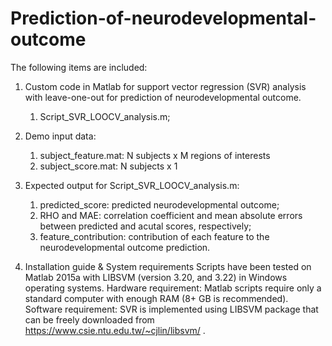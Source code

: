 # Prediction-of-neurodevelopmental-outcome

The following items are included:
1. Custom code in Matlab for support vector regression (SVR) analysis with leave-one-out for prediction of neurodevelopmental outcome. 
   1) Script_SVR_LOOCV_analysis.m;

2. Demo input data:
   1) subject_feature.mat: N subjects x M regions of interests
   2) subject_score.mat: N subjects x 1 

3. Expected output for Script_SVR_LOOCV_analysis.m: 
	1) predicted_score: predicted neurodevelopmental outcome;
	2) RHO and MAE: correlation coefficient and mean absolute errors between predicted and acutal scores, respectively; 
	3) feature_contribution: contribution of each feature to the neurodevelopmental outcome prediction.

4. Installation guide & System requirements
Scripts have been tested on Matlab 2015a with LIBSVM (version 3.20, and 3.22) in Windows operating systems. 
Hardware requirement: Matlab scripts require only a standard computer with enough RAM (8+ GB is recommended).
Software requirement: SVR is implemented using LIBSVM package that can be freely downloaded from https://www.csie.ntu.edu.tw/~cjlin/libsvm/ .
